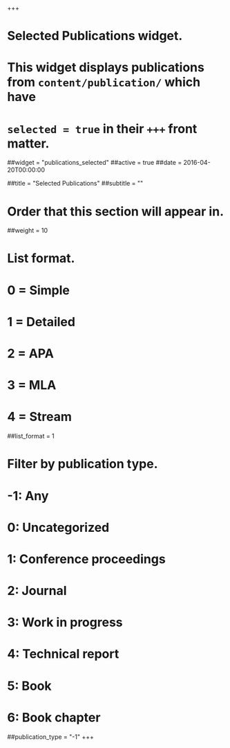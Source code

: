 +++
# Selected Publications widget.
# This widget displays publications from `content/publication/` which have
# `selected = true` in their `+++` front matter.
##widget = "publications_selected"
##active = true
##date = 2016-04-20T00:00:00

##title = "Selected Publications"
##subtitle = ""

# Order that this section will appear in.
##weight = 10

# List format.
#   0 = Simple
#   1 = Detailed
#   2 = APA
#   3 = MLA
#   4 = Stream
##list_format = 1

# Filter by publication type.
# -1: Any
#  0: Uncategorized
#  1: Conference proceedings
#  2: Journal
#  3: Work in progress
#  4: Technical report
#  5: Book
#  6: Book chapter
##publication_type = "-1"
+++

